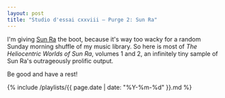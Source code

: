 ```yaml
---
layout: post
title: "Studio d'essai cxxviii – Purge 2: Sun Ra"
---
```


I'm giving [Sun Ra](https://musicbrainz.org/artist/c27cac8e-4c4a-48c0-a4ba-41399b9c176d) the boot, because it's way too wacky for a random Sunday morning shuffle of my music library. So here is most of _The Heliocentric Worlds of Sun Ra_, volumes 1 and 2, an infinitely tiny sample of Sun Ra's outrageously prolific output.

Be good and have a rest!

{% include /playlists/{{ page.date | date: "%Y-%m-%d" }}.md %}
